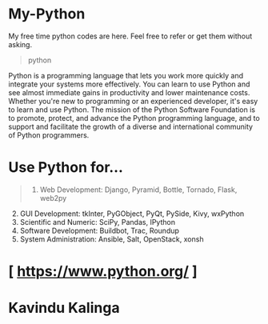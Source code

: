 # My-Python
My free time python codes are here. Feel free to refer or get them without asking.

> python

Python is a programming language that lets you work more quickly and integrate your systems more effectively.
You can learn to use Python and see almost immediate gains in productivity and lower maintenance costs.
Whether you're new to programming or an experienced developer, it's easy to learn and use Python.
The mission of the Python Software Foundation is to promote, protect, and advance the Python programming language, and to support and facilitate the growth of a diverse and international community of Python programmers.

# Use Python for…
>1. Web Development: Django, Pyramid, Bottle, Tornado, Flask, web2py
2. GUI Development: tkInter, PyGObject, PyQt, PySide, Kivy, wxPython
3. Scientific and Numeric: SciPy, Pandas, IPython
4. Software Development: Buildbot, Trac, Roundup
5. System Administration: Ansible, Salt, OpenStack, xonsh

# [ https://www.python.org/ ]



# Kavindu Kalinga
